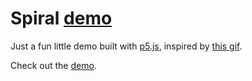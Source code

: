 # Spiral [demo](https://chetcorcos.com/spiral)

Just a fun little demo built with [p5.js](http://p5js.org/), inspired by [this gif](http://i.imgur.com/7YNW1p0.gifv).

Check out the [demo](https://chetcorcos.com/spiral).

